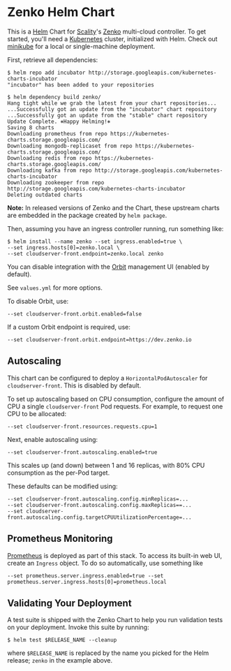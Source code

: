Zenko Helm Chart
================

This is a [Helm] Chart for [Scality]'s [Zenko] multi-cloud controller. To get
started, you'll need a [Kubernetes] cluster, initialized with Helm. Check out
[minikube](./minikube.md) for a local or single-machine deployment.

First, retrieve all dependencies:

```console
$ helm repo add incubator http://storage.googleapis.com/kubernetes-charts-incubator
"incubator" has been added to your repositories

$ helm dependency build zenko/
Hang tight while we grab the latest from your chart repositories...
...Successfully got an update from the "incubator" chart repository
...Successfully got an update from the "stable" chart repository
Update Complete. ⎈Happy Helming!⎈
Saving 8 charts
Downloading prometheus from repo https://kubernetes-charts.storage.googleapis.com/
Downloading mongodb-replicaset from repo https://kubernetes-charts.storage.googleapis.com/
Downloading redis from repo https://kubernetes-charts.storage.googleapis.com/
Downloading kafka from repo http://storage.googleapis.com/kubernetes-charts-incubator
Downloading zookeeper from repo http://storage.googleapis.com/kubernetes-charts-incubator
Deleting outdated charts
```

**Note:** In released versions of Zenko and the Chart, these upstream charts
are embedded in the package created by `helm package`.

Then, assuming you have an ingress controller running, run something like:

```shell
$ helm install --name zenko --set ingress.enabled=true \
--set ingress.hosts[0]=zenko.local \
--set cloudserver-front.endpoint=zenko.local zenko
```

You can disable integration with the [Orbit] management UI (enabled by default).

See `values.yml` for more options.

To disable Orbit, use:

```shell
--set cloudserver-front.orbit.enabled=false
```

If a custom Orbit endpoint is required, use:

```shell
--set cloudserver-front.orbit.endpoint=https://dev.zenko.io
```

Autoscaling
-----------

This chart can be configured to deploy a `HorizontalPodAutoscaler` for
`cloudserver-front`. This is disabled by default.

To set up autoscaling based on CPU consumption, configure the amount of CPU a
single `cloudserver-front` Pod requests. For example, to request one CPU to be
allocated:

```shell
--set cloudserver-front.resources.requests.cpu=1
```

Next, enable autoscaling using:

```shell
--set cloudserver-front.autoscaling.enabled=true
```

This scales up (and down) between 1 and 16 replicas, with 80% CPU
consumption as the per-Pod target.

These defaults can be modified using:

```shell
--set cloudserver-front.autoscaling.config.minReplicas=...
--set cloudserver-front.autoscaling.config.maxReplicas==...
--set cloudserver-front.autoscaling.config.targetCPUUtilizationPercentage=...
```

Prometheus Monitoring
---------------------

[Prometheus] is deployed as part of this stack. To access its built-in web UI,
create an `Ingress` object. To do so automatically, use something like

```shell
--set prometheus.server.ingress.enabled=true --set prometheus.server.ingress.hosts[0]=prometheus.local
```

Validating Your Deployment
--------------------------

A test suite is shipped with the Zenko Chart to help you run validation tests on
your deployment. Invoke this suite by running:

```shell
$ helm test $RELEASE_NAME --cleanup
```

where `$RELEASE_NAME` is replaced by the name you picked for the Helm release;
`zenko` in the example above.

[Helm]: https://helm.sh
[Scality]: https://scality.com
[Zenko]: https://zenko.io
[Kubernetes]: https://kubernetes.io
[Orbit]: https://admin.zenko.io/user
[Prometheus]: https://prometheus.io
